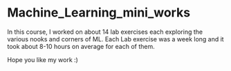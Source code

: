 # Machine_Learning_mini_works

In this course, I worked on about 14 lab exercises each exploring the various nooks and corners of ML. Each Lab exercise was a week long and it took about 8-10 hours on average for each of them.

Hope you like my work :)
